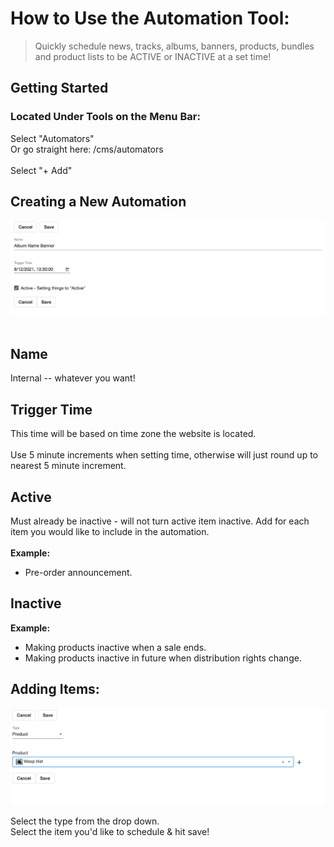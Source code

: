 # How to Use the Automation Tool:
> Quickly schedule news, tracks, albums, banners, products, bundles and product lists to be ACTIVE or INACTIVE at a set time! 

## Getting Started
### Located Under Tools on the Menu Bar: <br />
Select "Automators" <br />
Or go straight here:  /cms/automators<br />
<br />
Select "+ Add" <br />


## Creating a New Automation </br>

<kbd>![](views/example_1.png)</kbd>
<br />
<br />


## Name
Internal -- whatever you want! 

## Trigger Time
This time will be based on time zone the website is located.<br><br>
Use 5 minute increments when setting time, otherwise will just round up to nearest 5 minute increment. <br />

## Active
Must already be inactive - will not turn active item inactive. 
Add for each item you would like to include in the automation. <br />
<br />
__Example:__ 
- Pre-order announcement. 

## Inactive <br />
__Example:__ 
- Making products inactive when a sale ends.
- Making products inactive in future when distribution rights change.

## Adding Items: 

<kbd>![](views/example_2.png)</kbd>

Select the type from the drop down. <br />
Select the item you'd like to schedule & hit save! <br />
